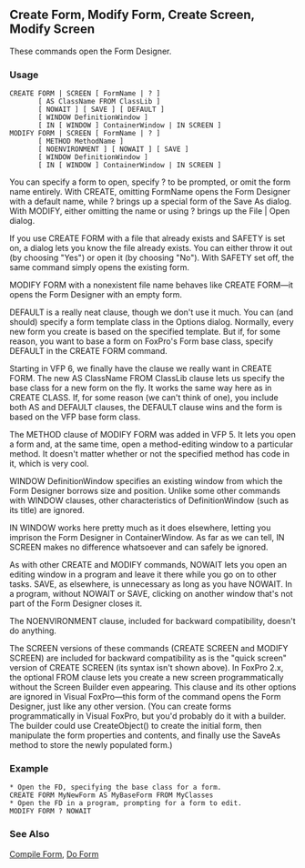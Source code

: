 ## Create Form, Modify Form, Create Screen, Modify Screen

These commands open the Form Designer.

### Usage

```foxpro
CREATE FORM | SCREEN [ FormName | ? ]
       [ AS ClassName FROM ClassLib ]
       [ NOWAIT ] [ SAVE ] [ DEFAULT ]
       [ WINDOW DefinitionWindow ]
       [ IN [ WINDOW ] ContainerWindow | IN SCREEN ]
MODIFY FORM | SCREEN [ FormName | ? ]
       [ METHOD MethodName ]
       [ NOENVIRONMENT ] [ NOWAIT ] [ SAVE ]
       [ WINDOW DefinitionWindow ]
       [ IN [ WINDOW ] ContainerWindow | IN SCREEN ]
```

You can specify a form to open, specify ? to be prompted, or omit the form name entirely. With CREATE, omitting FormName opens the Form Designer with a default name, while ? brings up a special form of the Save As dialog. With MODIFY, either omitting the name or using ? brings up the File | Open dialog. 

If you use CREATE FORM with a file that already exists and SAFETY is set on, a dialog lets you know the file already exists. You can either throw it out (by choosing "Yes") or open it (by choosing "No"). With SAFETY set off, the same command simply opens the existing form.

MODIFY FORM with a nonexistent file name behaves like CREATE FORM&mdash;it opens the Form Designer with an empty form.

DEFAULT is a really neat clause, though we don't use it much. You can (and should) specify a form template class in the Options dialog. Normally, every new form you create is based on the specified template. But if, for some reason, you want to base a form on FoxPro's Form base class, specify DEFAULT in the CREATE FORM command. 

Starting in VFP 6, we finally have the clause we really want in CREATE FORM. The new AS ClassName FROM ClassLib clause lets us specify the base class for a new form on the fly. It works the same way here as in CREATE CLASS. If, for some reason (we can't think of one), you include both AS and DEFAULT clauses, the DEFAULT clause wins and the form is based on the VFP base form class.

The METHOD clause of MODIFY FORM was added in VFP 5. It lets you open a form and, at the same time, open a method-editing window to a particular method. It doesn't matter whether or not the specified method has code in it, which is very cool. 

WINDOW DefinitionWindow specifies an existing window from which the Form Designer borrows size and position. Unlike some other commands with WINDOW clauses, other characteristics of DefinitionWindow (such as its title) are ignored.

IN WINDOW works here pretty much as it does elsewhere, letting you imprison the Form Designer in ContainerWindow. As far as we can tell, IN SCREEN makes no difference whatsoever and can safely be ignored.

As with other CREATE and MODIFY commands, NOWAIT lets you open an editing window in a program and leave it there while you go on to other tasks. SAVE, as elsewhere, is unnecessary as long as you have NOWAIT. In a program, without NOWAIT or SAVE, clicking on another window that's not part of the Form Designer closes it.

The NOENVIRONMENT clause, included for backward compatibility, doesn't do anything.

The SCREEN versions of these commands (CREATE SCREEN and MODIFY SCREEN) are included for backward compatibility as is the "quick screen" version of CREATE SCREEN (its syntax isn't shown above). In FoxPro 2.x, the optional FROM clause lets you create a new screen programmatically without the Screen Builder even appearing. This clause and its other options are ignored in Visual FoxPro&mdash;this form of the command opens the Form Designer, just like any other version. (You can create forms programmatically in Visual FoxPro, but you'd probably do it with a builder. The builder could use CreateObject() to create the initial form, then manipulate the form properties and contents, and finally use the SaveAs method to store the newly populated form.)

### Example

```foxpro
* Open the FD, specifying the base class for a form.
CREATE FORM MyNewForm AS MyBaseForm FROM MyClasses
* Open the FD in a program, prompting for a form to edit.
MODIFY FORM ? NOWAIT
```
### See Also

[Compile Form](s4g586.md), [Do Form](s4g354.md)